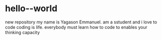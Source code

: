 # hello--world
new repository
my name is Yagason Emmanuel. am a sstudent and i love to code
coding is life. everybody must learn how to code to enables your thinking capacity 
